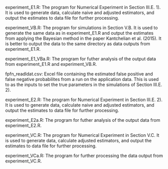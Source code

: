 experiment_E1.R: 
The program for Numerical Experiment in Section III.E. 1). It is used to generate data, calculate naive and adjusted estimators, and output the estimates to data file for further processing.

experiment_VB.R:
The program for simulations in Section V.B. It is used to generate the same data as in experiment_E1.R and output the estimates from applying the Bayesian method in the paper Kantchelian et al. (2015). It is better to output the data to the same directory as data outputs from experiment_E1.R.  

experiment_E1_VBa.R:
The program for futher analysis of the output data from experiment_E1.R and experiment_VB.R.

fpfn_readldat.csv:
Excel file containing the estimated false positive and false negative probabilites from a run on the application data. This is used to as the inputs to set the true parameters in the simulations of Section III.E. 2).

experiment_E2.R: 
The program for Numerical Experiment in Section III.E. 2). It is used to generate data, calculate naive and adjusted estimators, and output the estimates to data file for further processing. 

experiment_E2a.R:
The program for futher analysis of the output data from experiment_E2.R.

experiment_VC.R:
The program for Numerical Experiment in Section V.C. It is used to generate data, calculate adjusted estimators, and output the estimates to data file for further processing. 

experiment_VCa.R:
The program for further processing the data output from experiment_VC.R.
